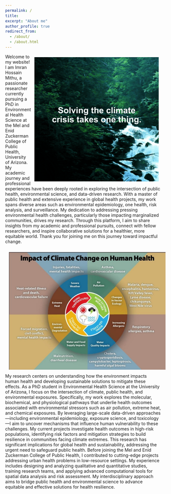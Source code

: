 ```yaml
---
permalink: /
title: 
excerpt: "About me"
author_profile: true
redirect_from: 
  - /about/
  - /about.html
---
```

<!-- Calendly badge widget begin -->
<link href="https://assets.calendly.com/assets/external/widget.css" rel="stylesheet">
<script src="https://assets.calendly.com/assets/external/widget.js" type="text/javascript" async></script>
<script type="text/javascript">window.onload = function() { Calendly.initBadgeWidget({ url: 'https://calendly.com/imranmithu/book-a-meeting', text: 'Schedule a meeting with me!', color: '#53951c', textColor: '#ffffff', branding: undefined }); }</script>
<!-- Calendly badge widget end -->
<img style="float: right; padding: 10px 10px 10px 10px;" src="images/giphy.gif" width=400>

Welcome to my website! I am Imran Hossain Mithu, a passionate researcher currently pursuing a PhD in Environmental Health Science at the Mel and Enid Zuckerman College of Public Health, University of Arizona. My academic journey and professional experiences have been deeply rooted in exploring the intersection of public health, environmental science, and data-driven research. With a master of public health and extensive experience in global health projects, my work spans diverse areas such as environmental epidemiology, one health, risk analysis, and surveillance. My dedication to addressing pressing environmental health challenges, particularly those impacting marginalized communities, drives my research. Through this platform, I aim to share insights from my academic and professional pursuits, connect with fellow researchers, and inspire collaborative solutions for a healthier, more equitable world. Thank you for joining me on this journey toward impactful change.

<img style="float: left; padding: 12px 12px 12px 12px;" src="images/climate_health.jpg" width=600>

<!-- <iframe style="float: left;" width="350" height="200" src='https://www.pointbox.xyz/clouds/614e042b53917621eadcb06f/embed'></iframe> -->

My research centers on understanding how the environment impacts human health and developing sustainable solutions to mitigate these effects. As a PhD student in Environmental Health Science at the University of Arizona, I focus on the intersection of climate, public health, and environmental exposures. Specifically, my work explores the molecular, biochemical, and physiological pathways that underlie health outcomes associated with environmental stressors such as air pollution, extreme heat, and chemical exposures. By leveraging large-scale data-driven approaches—including environmental epidemiology, exposure science, and toxicology—I aim to uncover mechanisms that influence human vulnerability to these challenges. My current projects investigate health outcomes in high-risk populations, identifying risk factors and mitigation strategies to build resilience in communities facing climate extremes. This research has significant implications for global health and sustainability, addressing the urgent need to safeguard public health. Before joining the Mel and Enid Zuckerman College of Public Health, I contributed to cutting-edge projects addressing urban health problems in low-resource settings. My experience includes designing and analyzing qualitative and quantitative studies, training research teams, and applying advanced computational tools for spatial data analysis and risk assessment. My interdisciplinary approach aims to bridge public health and environmental science to advance equitable and effective solutions for health resilience.
